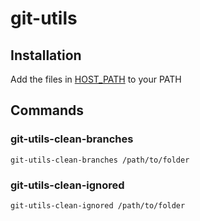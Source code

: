 # git-utils

## Installation

Add the files in [HOST_PATH](HOST_PATH) to your PATH

## Commands

### git-utils-clean-branches

```shell
git-utils-clean-branches /path/to/folder
```

### git-utils-clean-ignored

```shell
git-utils-clean-ignored /path/to/folder
```

